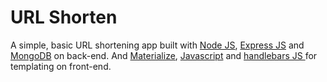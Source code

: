 # URL Shorten

A simple, basic URL shortening app built with <a href="https://nodejs.org">Node JS</a>, <a href="https://expressjs.com/">Express JS</a> and <a href="https://mongodb.org">MongoDB</a> on back-end. And <a href="https://materializecss.com/">Materialize</a>, <a href="https://developer.mozilla.org/bm/docs/Web/JavaScript">Javascript</a> and <a href="https://handlebarsjs.com/">handlebars JS </a> for templating on front-end.